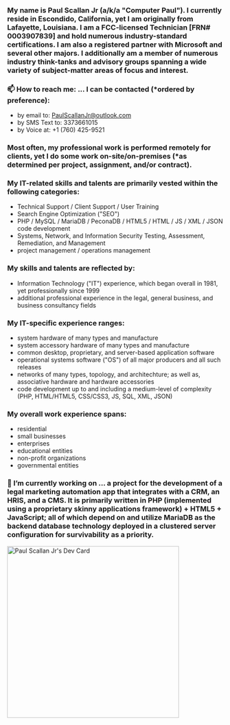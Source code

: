 ### My name is Paul Scallan Jr (a/k/a "Computer Paul").    I currently reside in Escondido, California, yet I am originally from Lafayette, Louisiana.  I am a FCC-licensed Technician [FRN# 0003907839] and hold numerous industry-standard certifications.  I am also a registered partner with Microsoft and several other majors.  I additionally am a member of numerous industry think-tanks and advisory groups spanning a wide variety of subject-matter areas of focus and interest.

### 📫 How to reach me: ... I can be contacted (*ordered by preference):

- by email to:     PaulScallanJr@outlook.com
- by SMS Text to:  3373661015
- by Voice at:     +1 (760) 425-9521

### Most often, my professional work is performed remotely for clients, yet I do some work on-site/on-premises (*as determined per project, assignment, and/or contract).  

### My IT-related skills and talents are primarily vested within the following categories:

- Technical Support / Client Support / User Training  
- Search Engine Optimization ("SEO") 
- PHP / MySQL / MariaDB / PeconaDB / HTML5 / HTML / JS / XML / JSON code development
- Systems, Network, and Information Security Testing, Assessment, Remediation, and Management  
- project management / operations management

### My skills and talents are reflected by: 

- Information Technology ("IT") experience, which began overall in 1981, yet professionally since 1999 
- additional professional experience in the legal, general business, and business consultancy fields  
              
### My IT-specific experience ranges:

- system hardware of many types and manufacture
- system accessory hardware of many types and manufacture
- common desktop, proprietary, and server-based application software
- operational systems software ("OS") of all major producers and all such releases
- networks of many types, topology, and architechture; as well as, associative hardware and hardware accessories
- code development up to and including a medium-level of complexity (PHP, HTML/HTML5, CSS/CSS3, JS, SQL, XML, JSON)
              
### My overall work experience spans:

- residential 
- small businesses
- enterprises
- educational entities
- non-profit organizations
- governmental entities
              
### 🔭 I’m currently working on ... a project for the development of a legal marketing automation app that integrates with a CRM, an HRIS, and a CMS.  It is primarily written in PHP (implemented using a proprietary skinny applications framework) + HTML5 + JavaScript; all of which depend on and utilize MariaDB as the backend database technology deployed in a clustered server configuration for survivability as a priority.

<a href="https://app.daily.dev/paulscallanjr"><img src="https://api.daily.dev/devcards/56a1aac1d9e14334b5e6ffeb4a6ec23c.png?r=f2i" width="400" alt="Paul Scallan Jr's Dev Card"/></a>
